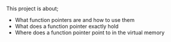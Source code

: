This project is about;

* What function pointers are and how to use them
* What does a function pointer exactly hold
* Where does a function pointer point to in the virtual memory
